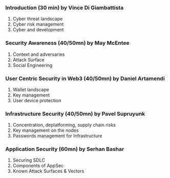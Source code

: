 ### Introduction (30 min) by Vince Di Giambattista

1. Cyber threat landscape
2. Cyber risk management
3. Cyber and development

### Security Awareness (40/50mn) by May McEntee

1. Context and adversaries
2. Attack Surface
3. Social Engineering

### User Centric Security in Web3 (40/50mn) by Daniel Artamendi

1. Wallet landscape
2. Key management
3. User device protection

### Infrastructure Security (40/50mn) by Pavel Supruyunk

1. Concentration, deplatforming, supply chain risks
2. Key management on the nodes
3. Passwords management for Infrastructure

### Application Security (60mn) by Serhan Bashar

1. Securing SDLC
2. Components of AppSec
3. Known Attack Surfaces & Vectors
